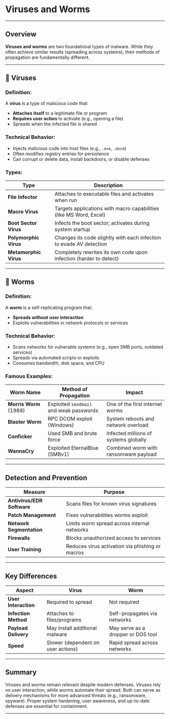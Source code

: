 # Viruses and Worms

---

## Overview

**Viruses and worms** are two foundational types of malware. While they often achieve similar results (spreading across systems), their methods of propagation are fundamentally different.

---

## 📌 Viruses

### Definition:
A **virus** is a type of malicious code that:
- **Attaches itself** to a legitimate file or program
- **Requires user action** to activate (e.g., opening a file)
- Spreads when the infected file is shared

### Technical Behavior:
- Injects malicious code into host files (e.g., `.exe`, `.docm`)
- Often modifies registry entries for persistence
- Can corrupt or delete data, install backdoors, or disable defenses

### Types:
| Type                 | Description |
|----------------------|-------------|
| **File Infector**    | Attaches to executable files and activates when run |
| **Macro Virus**      | Targets applications with macro capabilities (like MS Word, Excel) |
| **Boot Sector Virus**| Infects the boot sector; activates during system startup |
| **Polymorphic Virus**| Changes its code slightly with each infection to evade AV detection |
| **Metamorphic Virus**| Completely rewrites its own code upon infection (harder to detect) |

---

## 🐛 Worms

### Definition:
A **worm** is a self-replicating program that:
- **Spreads without user interaction**
- Exploits vulnerabilities in network protocols or services

### Technical Behavior:
- Scans networks for vulnerable systems (e.g., open SMB ports, outdated services)
- Spreads via automated scripts or exploits
- Consumes bandwidth, disk space, and CPU

### Famous Examples:
| Worm Name | Method of Propagation | Impact |
|-----------|------------------------|--------|
| **Morris Worm** (1988) | Exploited `sendmail` and weak passwords | One of the first internet worms |
| **Blaster Worm** | RPC DCOM exploit (Windows) | System reboots and network overload |
| **Conficker** | Used SMB and brute force | Infected millions of systems globally |
| **WannaCry** | Exploited EternalBlue (SMBv1) | Combined worm with ransomware payload |

---

##  Detection and Prevention

| Measure                    | Purpose |
|----------------------------|---------|
| **Antivirus/EDR Software** | Scans files for known virus signatures |
| **Patch Management**       | Fixes vulnerabilities worms exploit |
| **Network Segmentation**   | Limits worm spread across internal networks |
| **Firewalls**              | Blocks unauthorized access to services |
| **User Training**          | Reduces virus activation via phishing or macros |

---

##  Key Differences

| Aspect              | Virus                              | Worm                               |
|---------------------|-------------------------------------|-------------------------------------|
| **User Interaction**| Required to spread                  | Not required                        |
| **Infection Method**| Attaches to files/programs          | Self-propagates via networks        |
| **Payload Delivery**| May install additional malware      | May serve as a dropper or DOS tool |
| **Speed**           | Slower (dependent on user actions)  | Rapid spread across networks        |

---

## Summary

Viruses and worms remain relevant despite modern defenses. Viruses rely on user interaction, while worms automate their spread. Both can serve as delivery mechanisms for more advanced threats (e.g., ransomware, spyware). Proper system hardening, user awareness, and up-to-date defenses are essential for containment.

---

